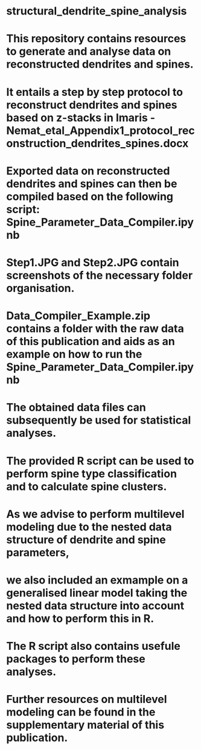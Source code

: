 # structural_dendrite_spine_analysis

# This repository contains resources to generate and analyse data on reconstructed dendrites and spines. 

# It entails a step by step protocol to reconstruct dendrites and spines based on z-stacks in Imaris - Nemat_etal_Appendix1_protocol_reconstruction_dendrites_spines.docx

# Exported data on reconstructed dendrites and spines can then be compiled based on the following script: Spine_Parameter_Data_Compiler.ipynb
# Step1.JPG and Step2.JPG contain screenshots of the necessary folder organisation. 
# Data_Compiler_Example.zip contains a folder with the raw data of this publication and aids as an example on how to run the Spine_Parameter_Data_Compiler.ipynb
# The obtained data files can subsequently be used for statistical analyses. 

# The provided R script can be used to perform spine type classification and to calculate spine clusters. 
# As we advise to perform multilevel modeling due to the nested data structure of dendrite and spine parameters, 
# we also included an exmample on a generalised linear model taking the nested data structure into account and how to perform this in R.
# The R script also contains usefule packages to perform these analyses. 
# Further resources on multilevel modeling can be found in the supplementary material of this publication. 
